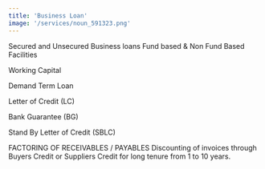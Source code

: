 ```yaml
---
title: 'Business Loan'
image: '/services/noun_591323.png'
---
```

Secured and Unsecured Business loans
Fund based & Non Fund Based Facilities

Working Capital

Demand Term Loan

Letter of Credit (LC)

Bank Guarantee (BG)

Stand By Letter of Credit (SBLC)

FACTORING OF RECEIVABLES / PAYABLES
Discounting of invoices through Buyers
Credit or Suppliers Credit for long tenure
from 1 to 10 years.
